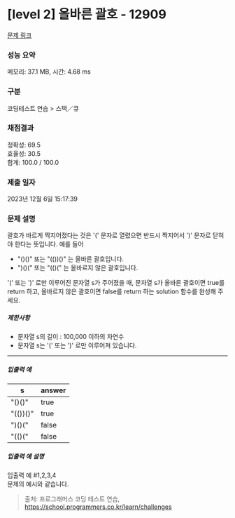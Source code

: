 # [level 2] 올바른 괄호 - 12909 

[문제 링크](https://school.programmers.co.kr/learn/courses/30/lessons/12909) 

### 성능 요약

메모리: 37.1 MB, 시간: 4.68 ms

### 구분

코딩테스트 연습 > 스택／큐

### 채점결과

정확성: 69.5<br/>효율성: 30.5<br/>합계: 100.0 / 100.0

### 제출 일자

2023년 12월 6일 15:17:39

### 문제 설명

<p style="user-select: auto !important;">괄호가 바르게 짝지어졌다는 것은 '(' 문자로 열렸으면 반드시 짝지어서 ')' 문자로 닫혀야 한다는 뜻입니다. 예를 들어</p>

<ul style="user-select: auto !important;">
<li style="user-select: auto !important;">"()()" 또는 "(())()" 는 올바른 괄호입니다.</li>
<li style="user-select: auto !important;">")()(" 또는 "(()(" 는 올바르지 않은 괄호입니다.</li>
</ul>

<p style="user-select: auto !important;">'(' 또는 ')' 로만 이루어진 문자열 s가 주어졌을 때, 문자열 s가 올바른 괄호이면 true를 return 하고, 올바르지 않은 괄호이면 false를 return 하는 solution 함수를 완성해 주세요.</p>

<h5 style="user-select: auto !important;">제한사항</h5>

<ul style="user-select: auto !important;">
<li style="user-select: auto !important;">문자열 s의 길이 : 100,000 이하의 자연수</li>
<li style="user-select: auto !important;">문자열 s는 '(' 또는 ')' 로만 이루어져 있습니다.</li>
</ul>

<hr style="user-select: auto !important;">

<h5 style="user-select: auto !important;">입출력 예</h5>
<table class="table" style="user-select: auto !important;">
        <thead style="user-select: auto !important;"><tr style="user-select: auto !important;">
<th style="user-select: auto !important;">s</th>
<th style="user-select: auto !important;">answer</th>
</tr>
</thead>
        <tbody style="user-select: auto !important;"><tr style="user-select: auto !important;">
<td style="user-select: auto !important;">"()()"</td>
<td style="user-select: auto !important;">true</td>
</tr>
<tr style="user-select: auto !important;">
<td style="user-select: auto !important;">"(())()"</td>
<td style="user-select: auto !important;">true</td>
</tr>
<tr style="user-select: auto !important;">
<td style="user-select: auto !important;">")()("</td>
<td style="user-select: auto !important;">false</td>
</tr>
<tr style="user-select: auto !important;">
<td style="user-select: auto !important;">"(()("</td>
<td style="user-select: auto !important;">false</td>
</tr>
</tbody>
      </table>
<h5 style="user-select: auto !important;">입출력 예 설명</h5>

<p style="user-select: auto !important;">입출력 예 #1,2,3,4<br style="user-select: auto !important;">
문제의 예시와 같습니다.</p>


> 출처: 프로그래머스 코딩 테스트 연습, https://school.programmers.co.kr/learn/challenges
